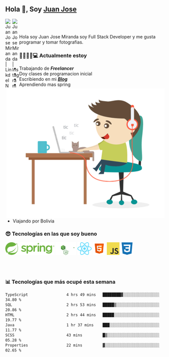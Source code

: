 ## Hola 👋, Soy [Juan Jose](http://juanjoses.me)

<a href="https://www.linkedin.com/in/juanjosemirandam/">
  <img align="left" alt="Juan Jose Miranda | LinkdeIN" width="22px" src="https://cdn.jsdelivr.net/npm/simple-icons@v3/icons/linkedin.svg" />
</a>

<a href="https://www.instagram.com/juan.jose.miranda/">
  <img align="left" alt="Juan Jose Miranda | Instagram" width="22px" src="https://cdn.jsdelivr.net/npm/simple-icons@v3/icons/instagram.svg" />
</a>

<br /> <br />

Hola soy Juan Jose Miranda soy Full Stack Developer y me gusta programar y tomar fotografias.

<img align="right" alt="GIF" src="./images/gif-juanjose.gif" width="500" max-height="320" />

### 👨‍💻🕵‍♀💻 Actualmente estoy

- Trabajando de ***Freelancer***
- Doy clases de programacion inicial
- Escribiendo en mi ***[Blog](http://juanjoses.me)***
- Aprendiendo mas spring
- Viajando por Bolivia 

### 😎 Tecnologías en las que soy bueno

<code><img alt="Spring" height="40px" src="./images/spring-icon.svg"/></code>
<code><img alt="NodeJS" height="40px" src="./images/nodejs-icon.svg" /></code>
<code><img alt="ReactJS" height="40px" src="./images/react-icon.svg" /></code>
<code><img alt="HTML5" height="40px" src="./images/html-icon.png" /></code>
<code><img alt="JavaScript" height="40px" src="./images/js-icon.png"  /></code>
<code><img alt="CSS3" height="40px" src="./images/css-icon.png" /></code>

<br/><br/>

### 📊 Tecnologías que más ocupé esta semana

<!--START_SECTION:waka-->

```text
TypeScript                 4 hrs 49 mins   ████████▓░░░░░░░░░░░░░░░░   34.80 %
SQL                        2 hrs 53 mins   █████▒░░░░░░░░░░░░░░░░░░░   20.86 %
HTML                       2 hrs 44 mins   █████░░░░░░░░░░░░░░░░░░░░   19.77 %
Java                       1 hr 37 mins    ███░░░░░░░░░░░░░░░░░░░░░░   11.77 %
SCSS                       43 mins         █▒░░░░░░░░░░░░░░░░░░░░░░░   05.28 %
Properties                 22 mins         ▓░░░░░░░░░░░░░░░░░░░░░░░░   02.65 %
```

<!--END_SECTION:waka-->

<!-- ### 📌🤓 Últimos artículos en mi blog -->